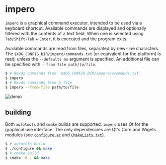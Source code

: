 impero
======

`impero` is a graphical command executor, intended to be used via a keyboard
shortcut.  Available commands are displayed and optionally filtered with the
contents of a text field.  When one is selected using `Tab/Shift-Tab` + `Enter`,
it is executed and the program exits.

Available commands are read from files, separated by new-line characters.  The
`$XDG_CONFIG_DIR/impero/commands.txt` (or equivalent for the platform) is read,
unless the `--defaults no` argument is specified.  An additional file can be
specified with `--from-file path/to/file`.

```sh
$ # Reads commands from `$XDG_CONFIG_DIR/impero/commands.txt`.
$ impero
$ # Reads commands from a file
$ impero --from-file path/to/file
```

![demo](https://bbguimaraes.com/files/impero/impero.gif)

building
--------

Both `autotools` and `cmake` builds are supported.  `impero` uses Qt for the
graphical use interface.  The only dependencies are Qt's Core and Wigets
modules (see [`configure.ac`](./configure.ac) and
[`CMakeLists.txt`](./CMakeLists)).

```sh
$ # autotols build
$ ./configure && make
$ # cmake build
$ cmake -B . && make
```
